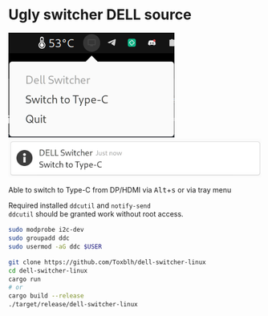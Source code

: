 # Ugly switcher DELL source

![](_repo/tray.png)
![](_repo/notif.png)

Able to switch to Type-C from DP/HDMI via <kbd>Alt</kbd>+<kbd>s</kbd> or via tray menu

Required installed `ddcutil` and `notify-send`  
`ddcutil` should be granted work without root access.

```bash
sudo modprobe i2c-dev
sudo groupadd ddc
sudo usermod -aG ddc $USER
```

```bash
git clone https://github.com/Toxblh/dell-switcher-linux
cd dell-switcher-linux
cargo run
# or 
cargo build --release
./target/release/dell-switcher-linux
```
